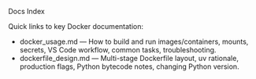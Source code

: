 Docs Index

Quick links to key Docker documentation:

- docker_usage.md — How to build and run images/containers, mounts, secrets, VS Code workflow, common tasks, troubleshooting.
- dockerfile_design.md — Multi-stage Dockerfile layout, uv rationale, production flags, Python bytecode notes, changing Python version.

